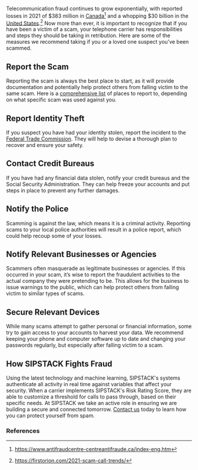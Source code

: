 Telecommunication fraud continues to grow exponentially, with reported losses in 2021 of $383 million in [Canada](https://www.sipstack.com/resources/blog/the-state-of-spam-calling-in-canada)[^1] and a whopping $30 billion in the [United States](https://www.sipstack.com/resources/blog/the-state-of-spam-calling-in-the-US).[^2] Now more than ever, it is important to recognize that if you have been a victim of a scam, your telephone carrier has responsibilities and steps they should be taking in retribution. Here are some of the measures we recommend taking if you or a loved one suspect you’ve been scammed.

## Report the Scam

Reporting the scam is always the best place to start, as it will provide documentation and potentially help protect others from falling victim to the same scam. Here is a [comprehensive list](https://consumer.ftc.gov/articles/what-do-if-you-were-scammed) of places to report to, depending on what specific scam was used against you.

## Report Identity Theft
If you suspect you have had your identity stolen, report the incident to the [Federal Trade Commission](https://www.identitytheft.gov/#/). They will help to devise a thorough plan to recover and ensure your safety. 

## Contact Credit Bureaus

If you have had any financial data stolen, notify your credit bureaus and the Social Security Administration. They can help freeze your accounts and put steps in place to prevent any further damages.

## Notify the Police
Scamming is against the law, which means it is a criminal activity. Reporting scams to your local police authorities will result in a police report, which could help recoup some of your losses.

## Notify Relevant Businesses or Agencies
Scammers often masquerade as legitimate businesses or agencies. If this occurred in your scam, it’s wise to report the fraudulent activities to the actual company they were pretending to be. This allows for the business to issue warnings to the public, which can help protect others from falling victim to similar types of scams.

## Secure Relevant Devices
While many scams attempt to gather personal or financial information, some try to gain access to your accounts to harvest your data. We recommend keeping your phone and computer software up to date and changing your passwords regularly, but especially after falling victim to a scam.

## How SIPSTACK Fights Fraud
Using the latest technology and machine learning, SIPSTACK's systems authenticate all activity in real time against variables that affect your security. When a carrier implements SIPSTACK's Risk Rating Score, they are able to customize a threshold for calls to pass through, based on their specific needs. At SIPSTACK we take an active role in ensuring we are building a secure and connected tomorrow. [Contact us](https://www.sipstack.com/contact/us) today to learn how you can protect yourself from spam. 

### References
[^1]: https://www.antifraudcentre-centreantifraude.ca/index-eng.htm
[^2]: https://firstorion.com/2021-scam-call-trends/
